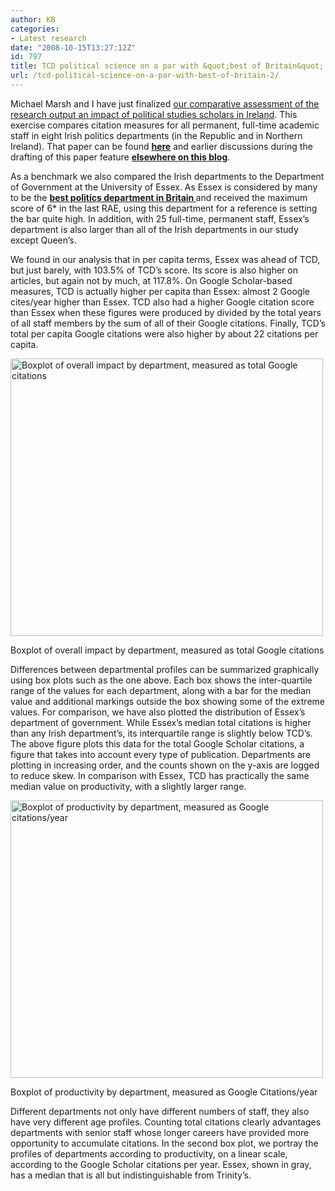 ```yaml
---
author: KB
categories:
- Latest research
date: "2008-10-15T13:27:12Z"
id: 797
title: TCD political science on a par with &quot;best of Britain&quot;
url: /tcd-political-science-on-a-par-with-best-of-britain-2/
---
```




  Michael Marsh and I have just finalized [our comparative assessment of the research output an impact of political studies scholars in Ireland](https://www.kenbenoit.net/?page_id=50#citationspaper). This exercise compares citation measures for all permanent, full-time academic staff in eight Irish politics departments (in the Republic and in Northern Ireland). That paper can be found **[here](https://www.kenbenoit.net/?page_id=50#citationspaper)** and earlier discussions during the drafting of this paper feature **[elsewhere on this blog](https://www.kenbenoit.net/?p=20)**.



  As a benchmark we also compared the Irish departments to the Department of Government at the University of Essex. As Essex is considered by many to be the **[best politics department in Britain ](http://www.essex.ac.uk/government/)** and received the maximum score of 6* in the last RAE, using this department for a reference is setting the bar quite high. In addition, with 25 full-time, permanent staff, Essex&#8217;s department is also larger than all of the Irish departments in our study except Queen’s.


We found in our analysis that in per capita terms, Essex was ahead of TCD, but just barely, with 103.5% of TCD’s score. Its score is also higher on articles, but again not by much, at 117.8%. On Google Scholar-based measures, TCD is actually higher per capita than Essex: almost 2 Google cites/year higher than Essex. TCD also had a higher Google citation score than Essex when these figures were produced by divided by the total years of all staff members by the sum of all of their Google citations. Finally, TCD’s total per capita Google citations were also higher by about 22 citations per capita.





[<img class="alignncenter size-full wp-image-125" title="figure_googlexdept" src="/assets/images/figure_googlexdept.png" alt="Boxplot of overall impact by department, measured as total Google citations" width="500" height="444" srcset="/assets/images/figure_googlexdept.png 1296w, /assets/images/figure_googlexdept-300x266.png 300w" sizes="(max-width: 500px) 100vw, 500px" />](/assets/images/figure_googlexdept.png)




Boxplot of overall impact by department, measured as total Google citations



Differences between departmental profiles can be summarized graphically using box plots such as the one above. Each box shows the inter-quartile range of the values for each department, along with a bar for the median value and additional markings outside the box showing some of the extreme values. For comparison, we have also plotted the distribution of Essex’s department of government. While Essex’s median total citations is higher than any Irish department’s, its interquartile range is slightly below TCD’s. The above figure plots this data for the total Google Scholar citations, a figure that takes into account every type of publication. Departments are plotting in increasing order, and the counts shown on the y-axis are logged to reduce skew. In comparison with Essex, TCD has practically the same median value on productivity, with a slightly larger range.



[<img class="size-full wp-image-126" title="figure_productivityxdept" src="/assets/images/figure_productivityxdept.png" alt="Boxplot of productivity by department, measured as Google citations/year" width="500" height="444" srcset="/assets/images/figure_productivityxdept.png 1296w, /assets/images/figure_productivityxdept-300x266.png 300w" sizes="(max-width: 500px) 100vw, 500px" />](/assets/images/figure_productivityxdept.png)


  Boxplot of productivity by department, measured as Google Citations/year




Different departments not only have different numbers of staff, they also have very different age profiles. Counting total citations clearly advantages departments with senior staff whose longer careers have provided more opportunity to accumulate citations. In the second box plot, we portray the profiles of departments according to productivity, on a linear scale, according to the Google Scholar citations per year. Essex, shown in gray, has a median that is all but indistinguishable from Trinity’s.


